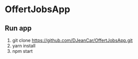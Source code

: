 # OffertJobsApp

## Run app
1. git clone https://github.com/DJeanCar/OffertJobsApp.git
2. yarn install
3. npm start

